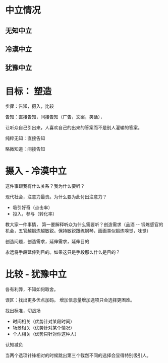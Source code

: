 

# 中立情况

## 无知中立



## 冷漠中立



## 犹豫中立



# 目标： 塑造

步骤：告知，摄入，比较

告知：直接告知，间接告知（广告，文案，笑话），

让听众自己引出来，人喜欢自己的出来的答案而不是别人灌输的答案。

纯粹无知：直接告知

略微知道：间接告知



# 摄入 - 冷漠中立

这件事跟我有什么关系？我为什么要听？

现代社会，注意力最贵。为什么要为此付出注意力？

- 吸引好奇（点击率）
- 投入，参与（转化率）



教大家一件事情， 第一要解释听众为什么需要听？创造需求（品酒 -- 锻炼感官的机会，五官越锻炼越敏锐。保持敏锐跟练钢琴，画画类似锻炼嗅觉，味觉）

创造问题，创造需求，延伸需求，延伸目的

永远将手段延伸到目的。如果这只是手段那么什么是目的？



# 比较 - 犹豫中立

各有利弊，不知如何取舍。

误区：找出更多优点加码。 增加信息量增加选项只会选择更困难。

找出标准，切战场

- 时间相关（优势针对某段时间）
- 场景相关（优势针对某个情况）
- 个人相关（优势只针对你这种人）

认知减负

当两个选项针锋相对的时候跳出第三个截然不同的选择会显得特别吸引人。

